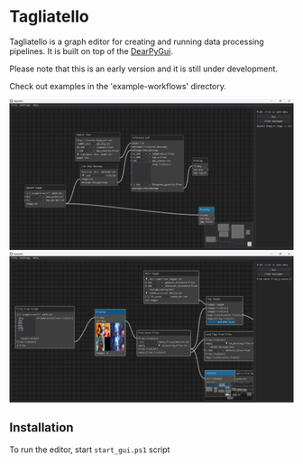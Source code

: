 # Tagliatello

Tagliatello is a graph editor for creating and running data processing pipelines.
It is built on top of the [DearPyGui](https://github.com/hoffstadt/DearPyGui).

Please note that this is an early version and it is still under development.

Check out examples in the 'example-workflows' directory.

![Screenshot1](/screenshots/screenshot1.png?raw=true)
![Screenshot2](/screenshots/screenshot2.png?raw=true)

## Installation

To run the editor, start `start_gui.ps1` script 